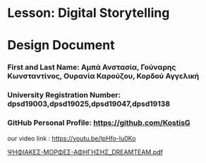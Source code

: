 # Lesson: Digital Storytelling
# Design Document

### First and Last Name: Αμπά Ανστασία, Γούναρης Κωνσταντίνος, Ουρανία Καρούζου, Κορδού Αγγελική
### University Registration Number: dpsd19003,dpsd19025,dpsd19047,dpsd19138
### GitHub Personal Profile: https://github.com/KostisG

our video link :      https://youtu.be/lpHfo-lu0Ko

[ΨΗΦΙΑΚΕΣ-ΜΟΡΦΕΣ-ΑΦΗΓΗΣΗΣ_DREAMTEAM.pdf](https://github.com/KostisG/Digital-Storytelling-Group-Assignment/files/11628938/-.-._DREAMTEAM.pdf)
